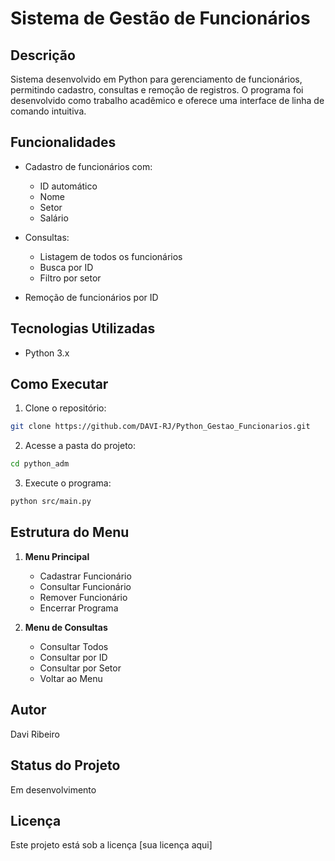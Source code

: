 # Sistema de Gestão de Funcionários

## Descrição
Sistema desenvolvido em Python para gerenciamento de funcionários, permitindo cadastro, consultas e remoção de registros. O programa foi desenvolvido como trabalho acadêmico e oferece uma interface de linha de comando intuitiva.

## Funcionalidades

- Cadastro de funcionários com:
  - ID automático
  - Nome
  - Setor
  - Salário

- Consultas:
  - Listagem de todos os funcionários
  - Busca por ID
  - Filtro por setor

- Remoção de funcionários por ID

## Tecnologias Utilizadas
- Python 3.x

## Como Executar

1. Clone o repositório:
```bash
git clone https://github.com/DAVI-RJ/Python_Gestao_Funcionarios.git
```

2. Acesse a pasta do projeto:
```bash
cd python_adm
```

3. Execute o programa:
```bash
python src/main.py
```

## Estrutura do Menu

1. **Menu Principal**
   - Cadastrar Funcionário
   - Consultar Funcionário
   - Remover Funcionário
   - Encerrar Programa

2. **Menu de Consultas**
   - Consultar Todos
   - Consultar por ID
   - Consultar por Setor
   - Voltar ao Menu

## Autor
Davi Ribeiro

## Status do Projeto
Em desenvolvimento

## Licença
Este projeto está sob a licença [sua licença aqui]